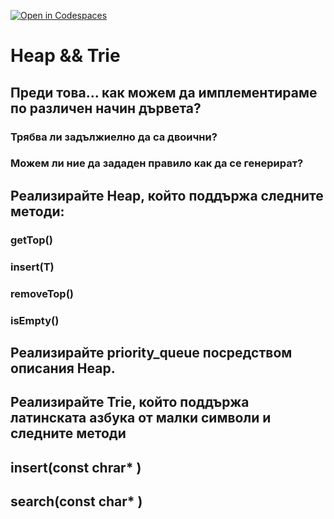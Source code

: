 [![Open in Codespaces](https://classroom.github.com/assets/launch-codespace-f4981d0f882b2a3f0472912d15f9806d57e124e0fc890972558857b51b24a6f9.svg)](https://classroom.github.com/open-in-codespaces?assignment_repo_id=9599628)
# Heap &amp;&amp; Trie

## Преди това... как можем да имплементираме по различен начин дървета?
### Трябва ли задължиелно да са двоични?
### Можем ли ние да зададен правило как да се генерират?

## Реализирайте Heap, който поддържа следните методи:
### getTop()
### insert(T)
### removeTop()
### isEmpty()

## Реализирайте priority_queue посредством описания Heap.

## Реализирайте Trie, който поддържа латинската азбука от малки символи и следните методи
## insert(const chrar* )
## search(const char* )

